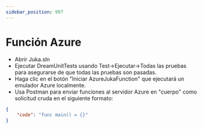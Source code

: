 ```yaml
---
sidebar_position: 997
---
```


# Función Azure

- Abrir Juka.sln
- Ejecutar DreamUnitTests usando Test->Ejecutar->Todas las pruebas para asegurarse de que todas las pruebas son pasadas.
- Haga clic en el botón "Iniciar AzureJukaFunction" que ejecutará un emulador Azure localmente.
- Usa Postman para enviar funciones al servidor Azure en "cuerpo" como solicitud cruda en el siguiente formato:
```json
{
    "code": "func main() = {}"
}
```
